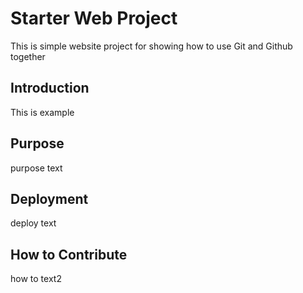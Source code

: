 # Starter Web Project

This is simple website project for showing how to use Git and Github together

## Introduction

This is example

## Purpose

purpose text

## Deployment

deploy text

## How to Contribute

how to text2